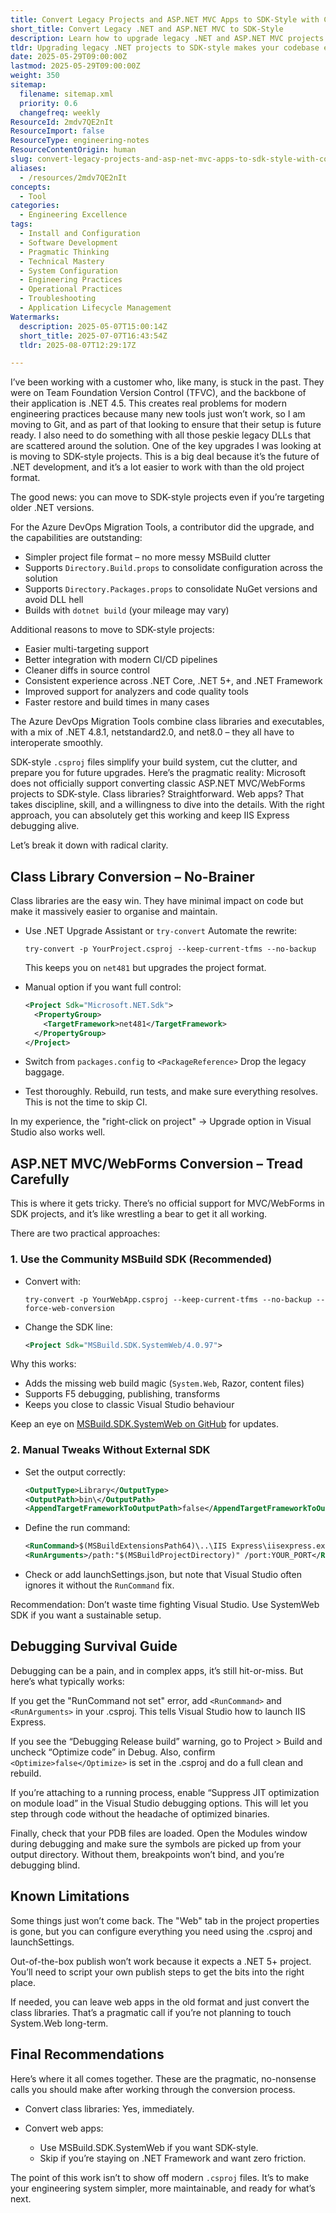 ```yaml
---
title: Convert Legacy Projects and ASP.NET MVC Apps to SDK-Style with Confidence
short_title: Convert Legacy .NET and ASP.NET MVC to SDK-Style
description: Learn how to upgrade legacy .NET and ASP.NET MVC projects to SDK-style for easier builds, modern tooling, and future readiness, including tips for class libraries and web apps.
tldr: Upgrading legacy .NET projects to SDK-style makes your codebase easier to maintain, improves build and CI/CD integration, and prepares you for future .NET upgrades. Converting class libraries is straightforward and highly recommended, while web apps require more care and are best handled with the MSBuild.SDK.SystemWeb package if you want SDK-style; otherwise, you can leave them in the old format. Start by converting class libraries now to simplify your engineering system and reduce technical debt.
date: 2025-05-29T09:00:00Z
lastmod: 2025-05-29T09:00:00Z
weight: 350
sitemap:
  filename: sitemap.xml
  priority: 0.6
  changefreq: weekly
ResourceId: 2mdv7QE2nIt
ResourceImport: false
ResourceType: engineering-notes
ResourceContentOrigin: human
slug: convert-legacy-projects-and-asp-net-mvc-apps-to-sdk-style-with-confidence
aliases:
  - /resources/2mdv7QE2nIt
concepts:
  - Tool
categories:
  - Engineering Excellence
tags:
  - Install and Configuration
  - Software Development
  - Pragmatic Thinking
  - Technical Mastery
  - System Configuration
  - Engineering Practices
  - Operational Practices
  - Troubleshooting
  - Application Lifecycle Management
Watermarks:
  description: 2025-05-07T15:00:14Z
  short_title: 2025-07-07T16:43:54Z
  tldr: 2025-08-07T12:29:17Z

---
```

I’ve been working with a customer who, like many, is stuck in the past. They were on Team Foundation Version Control (TFVC), and the backbone of their application is .NET 4.5. This creates real problems for modern engineering practices because many new tools just won’t work, so I am moving to Git, and as part of that looking to ensure that their setup is future ready. I also need to do something with all those peskie legacy DLLs that are scattered around the solution. One of the key upgrades I was looking at is moving to SDK-style projects. This is a big deal because it’s the future of .NET development, and it’s a lot easier to work with than the old project format.

The good news: you can move to SDK-style projects even if you’re targeting older .NET versions.

For the Azure DevOps Migration Tools, a contributor did the upgrade, and the capabilities are outstanding:

- Simpler project file format – no more messy MSBuild clutter
- Supports `Directory.Build.props` to consolidate configuration across the solution
- Supports `Directory.Packages.props` to consolidate NuGet versions and avoid DLL hell
- Builds with `dotnet build` (your mileage may vary)

Additional reasons to move to SDK-style projects:

- Easier multi-targeting support
- Better integration with modern CI/CD pipelines
- Cleaner diffs in source control
- Consistent experience across .NET Core, .NET 5+, and .NET Framework
- Improved support for analyzers and code quality tools
- Faster restore and build times in many cases

The Azure DevOps Migration Tools combine class libraries and executables, with a mix of .NET 4.8.1, netstandard2.0, and net8.0 – they all have to interoperate smoothly.

SDK-style `.csproj` files simplify your build system, cut the clutter, and prepare you for future upgrades. Here’s the pragmatic reality: Microsoft does not officially support converting classic ASP.NET MVC/WebForms projects to SDK-style. Class libraries? Straightforward. Web apps? That takes discipline, skill, and a willingness to dive into the details. With the right approach, you can absolutely get this working and keep IIS Express debugging alive.

Let’s break it down with radical clarity.

## Class Library Conversion – No-Brainer

Class libraries are the easy win. They have minimal impact on code but make it massively easier to organise and maintain.

- Use .NET Upgrade Assistant or `try-convert`
  Automate the rewrite:

  ```shell
  try-convert -p YourProject.csproj --keep-current-tfms --no-backup
  ```

  This keeps you on `net481` but upgrades the project format.

- Manual option if you want full control:

  ```xml
  <Project Sdk="Microsoft.NET.Sdk">
    <PropertyGroup>
      <TargetFramework>net481</TargetFramework>
    </PropertyGroup>
  </Project>
  ```

- Switch from `packages.config` to `<PackageReference>`
  Drop the legacy baggage.

- Test thoroughly. Rebuild, run tests, and make sure everything resolves. This is not the time to skip CI.

In my experience, the "right-click on project" → Upgrade option in Visual Studio also works well.

## ASP.NET MVC/WebForms Conversion – Tread Carefully

This is where it gets tricky. There’s no official support for MVC/WebForms in SDK projects, and it’s like wrestling a bear to get it all working.

There are two practical approaches:

### 1. Use the Community MSBuild SDK (Recommended)

- Convert with:

  ```shell
  try-convert -p YourWebApp.csproj --keep-current-tfms --no-backup --force-web-conversion
  ```

- Change the SDK line:

  ```xml
  <Project Sdk="MSBuild.SDK.SystemWeb/4.0.97">
  ```

Why this works:

- Adds the missing web build magic (`System.Web`, Razor, content files)
- Supports F5 debugging, publishing, transforms
- Keeps you close to classic Visual Studio behaviour

Keep an eye on [MSBuild.SDK.SystemWeb on GitHub](https://github.com/CZEMacLeod/MSBuild.SDK.SystemWeb) for updates.

### 2. Manual Tweaks Without External SDK

- Set the output correctly:

  ```xml
  <OutputType>Library</OutputType>
  <OutputPath>bin\</OutputPath>
  <AppendTargetFrameworkToOutputPath>false</AppendTargetFrameworkToOutputPath>
  ```

- Define the run command:

  ```xml
  <RunCommand>$(MSBuildExtensionsPath64)\..\IIS Express\iisexpress.exe</RunCommand>
  <RunArguments>/path:"$(MSBuildProjectDirectory)" /port:YOUR_PORT</RunArguments>
  ```

- Check or add launchSettings.json, but note that Visual Studio often ignores it without the `RunCommand` fix.

Recommendation: Don’t waste time fighting Visual Studio. Use SystemWeb SDK if you want a sustainable setup.

## Debugging Survival Guide

Debugging can be a pain, and in complex apps, it’s still hit-or-miss. But here’s what typically works:

If you get the "RunCommand not set" error, add `<RunCommand>` and `<RunArguments>` in your .csproj. This tells Visual Studio how to launch IIS Express.

If you see the “Debugging Release build” warning, go to Project > Build and uncheck “Optimize code” in Debug. Also, confirm `<Optimize>false</Optimize>` is set in the .csproj and do a full clean and rebuild.

If you’re attaching to a running process, enable “Suppress JIT optimization on module load” in the Visual Studio debugging options. This will let you step through code without the headache of optimized binaries.

Finally, check that your PDB files are loaded. Open the Modules window during debugging and make sure the symbols are picked up from your output directory. Without them, breakpoints won’t bind, and you’re debugging blind.

## Known Limitations

Some things just won’t come back. The "Web" tab in the project properties is gone, but you can configure everything you need using the .csproj and launchSettings.

Out-of-the-box publish won’t work because it expects a .NET 5+ project. You’ll need to script your own publish steps to get the bits into the right place.

If needed, you can leave web apps in the old format and just convert the class libraries. That’s a pragmatic call if you’re not planning to touch System.Web long-term.

## Final Recommendations

Here’s where it all comes together. These are the pragmatic, no-nonsense calls you should make after working through the conversion process.

- Convert class libraries: Yes, immediately.
- Convert web apps:

  - Use MSBuild.SDK.SystemWeb if you want SDK-style.
  - Skip if you’re staying on .NET Framework and want zero friction.

The point of this work isn’t to show off modern `.csproj` files. It’s to make your engineering system simpler, more maintainable, and ready for what’s next.
